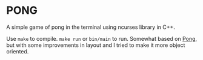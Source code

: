 # PONG
A simple game of pong in the terminal using ncurses library in C++.

Use `make` to compile. `make run` or `bin/main` to run.
Somewhat based on [Pong](https://github.com/zacharyvincze/Pong), but with some improvements in layout and I tried to make it more object oriented.

